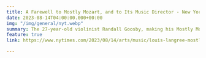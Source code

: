```yaml
---
title: A Farewell to Mostly Mozart, and to Its Music Director - New York Times
date: 2023-08-14T04:00:00.000+00:00
img: "/img/general/nyt.webp"
summary: The 27-year-old violinist Randall Goosby, making his Mostly Mozart debut, was luminous in Tchaikovsky’s Violin Concerto — his tone luscious, elegant and sweet without being syrupy. His unforced ease and alluringly relaxed vibrato gave his legato suppleness, and his trill was an act of gracefulness instead of athleticism. When the orchestra re-entered with the first movement’s main theme, it felt like a catharsis of the joy Goosby had cultivated.
feature: true
link: https://www.nytimes.com/2023/08/14/arts/music/louis-langree-mostly-mozart-lincoln-center.html

---
```

